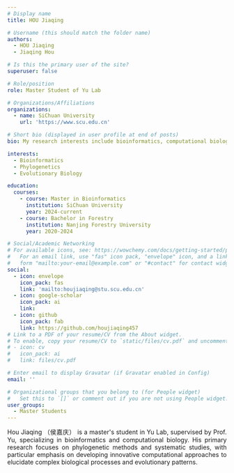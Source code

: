```yaml
---
# Display name
title: HOU Jiaqing

# Username (this should match the folder name)
authors:
  - HOU Jiaqing
  - Jiaqing Hou

# Is this the primary user of the site?
superuser: false

# Role/position
role: Master Student of Yu Lab

# Organizations/Affiliations
organizations:
  - name: SiChuan University
    url: 'https://www.scu.edu.cn'

# Short bio (displayed in user profile at end of posts)
bio: My research interests include bioinformatics, computational biology and phylogenetics.

interests:
  - Bioinformatics
  - Phylogenetics
  - Evolutionary Biology

education:
  courses:
    - course: Master in Bioinformatics
      institution: SiChuan University
      year: 2024-current
    - course: Bachelor in Forestry
      institution: Nanjing Forestry University
      year: 2020-2024

# Social/Academic Networking
# For available icons, see: https://wowchemy.com/docs/getting-started/page-builder/#icons
#   For an email link, use "fas" icon pack, "envelope" icon, and a link in the
#   form "mailto:your-email@example.com" or "#contact" for contact widget.
social:
  - icon: envelope
    icon_pack: fas
    link: 'mailto:houjiaqing@stu.scu.edu.cn'
  - icon: google-scholar
    icon_pack: ai
    link: 
  - icon: github
    icon_pack: fab
    link: https://github.com/houjiaqing457
# Link to a PDF of your resume/CV from the About widget.
# To enable, copy your resume/CV to `static/files/cv.pdf` and uncomment the lines below.
# - icon: cv
#   icon_pack: ai
#   link: files/cv.pdf

# Enter email to display Gravatar (if Gravatar enabled in Config)
email: ''

# Organizational groups that you belong to (for People widget)
#   Set this to `[]` or comment out if you are not using People widget.
user_groups:
  - Master Students
---
```


<div style="text-align: justify;">

Hou Jiaqing （侯嘉庆） is a master's student in Yu Lab, supervised by Prof. Yu, specializing in bioinformatics and computational biology. His primary research focuses on phylogenetic methods and systematic studies, with particular emphasis on developing innovative computational approaches to elucidate complex biological processes and evolutionary patterns.
</div>
